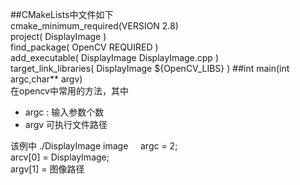 
##CMakeLists中文件如下  
cmake_minimum_required(VERSION 2.8)  
project( DisplayImage )  
find_package( OpenCV REQUIRED )  
add_executable( DisplayImage DisplayImage.cpp )  
target_link_libraries( DisplayImage ${OpenCV_LIBS} )
##int main(int argc,char** argv)  
在opencv中常用的方法，其中   
* argc : 输入参数个数  
* argv 可执行文件路径  
  
该例中 ./DisplayImage image  
  
argc = 2;  
arcv[0] = DisplayImage;   
argv[1] = 图像路径
